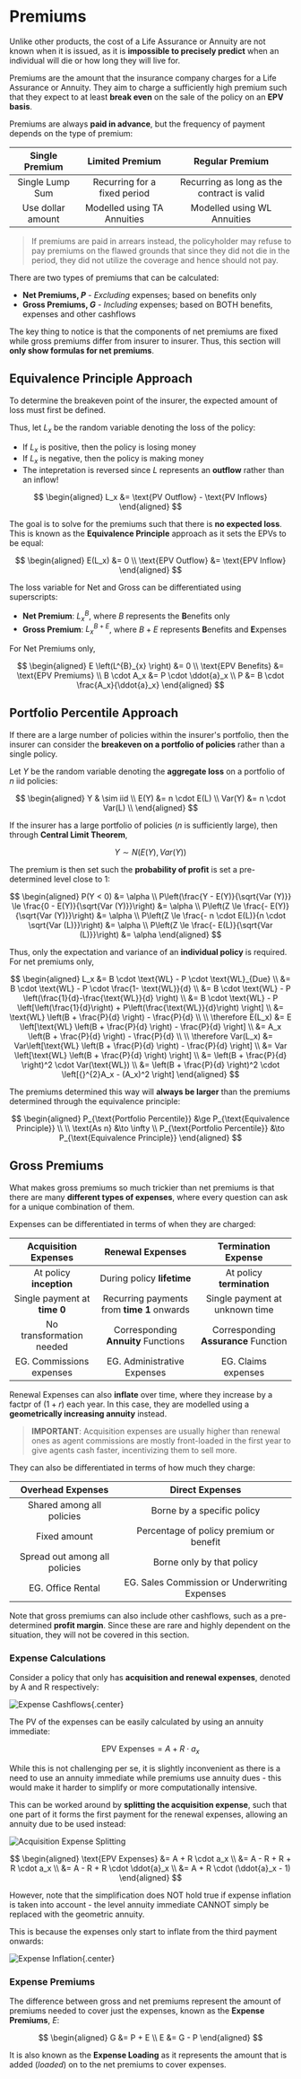 # **Premiums**

Unlike other products, the cost of a Life Assurance or Annuity are not known when it is issued, as it is **impossible to precisely predict** when an individual will die or how long they will live for.

Premiums are the amount that the insurance company charges for a Life Assurance or Annuity. They aim to charge a sufficiently high premium such that they expect to at least **break even** on the sale of the policy on an **EPV basis**.

Premiums are always **paid in advance**, but the frequency of payment depends on the type of premium:

<center>

| Single Premium | Limited Premium | Regular Premium |
| :-: | :-: | :-: |
| Single Lump Sum | Recurring for a fixed period | Recurring as long as the contract is valid |
| Use dollar amount | Modelled using TA Annuities | Modelled using WL Annuities |

</center>

> If premiums are paid in arrears instead, the policyholder may refuse to pay premiums on the flawed grounds that since they did not die in the period, they did not utilize the coverage and hence should not pay.

There are two types of premiums that can be calculated:

* **Net Premiums, $P$** - *Excluding* expenses; based on benefits only
* **Gross Premiums, $G$** - *Including* expenses; based on BOTH benefits, expenses and other cashflows

The key thing to notice is that the components of net premiums are fixed while gross premiums differ from insurer to insurer. Thus, this section will **only show formulas for net premiums**.

## **Equivalence Principle Approach**

To determine the breakeven point of the insurer, the expected amount of loss must first be defined.

Thus, let $L_x$ be the random variable denoting the loss of the policy:

* If $L_x$ is positive, then the policy is losing money
* If $L_x$ is negative, then the policy is making money
* The intepretation is reversed since $L$ represents an **outflow** rather than an inflow!

$$
\begin{aligned}
    L_x
    &= \text{PV Outflow} - \text{PV Inflows}
\end{aligned}
$$

The goal is to solve for the premiums such that there is **no expected loss**. This is known as the **Equivalence Principle** approach as it sets the EPVs to be equal:

$$
\begin{aligned}
    E(L_x) &= 0 \\
    \text{EPV Outflow} &= \text{EPV Inflow}
\end{aligned}
$$

The loss variable for Net and Gross can be differentiated using superscripts:

* **Net Premium**: $L^{B}_{x}$, where $B$ represents the **B**enefits only
* **Gross Premium**: $L^{B+E}_{x}$, where $B+E$ represents **B**enefits and **E**xpenses

For Net Premiums only,

$$
\begin{aligned}
    E \left(L^{B}_{x} \right) &= 0 \\
    \text{EPV Benefits} &= \text{EPV Premiums} \\
    B \cdot A_x &= P \cdot \ddot{a}_x \\
    P &= B \cdot \frac{A_x}{\ddot{a}_x}
\end{aligned}
$$

## **Portfolio Percentile Approach**

If there are a large number of policies within the insurer's portfolio, then the insurer can consider the **breakeven on a portfolio of policies** rather than a single policy.

Let $Y$ be the random variable denoting the **aggregate loss** on a portfolio of $n$ iid policies:

$$
\begin{aligned}
    Y & \sim iid \\
    E(Y) &= n \cdot E(L) \\
    Var(Y) &= n \cdot Var(L) \\
\end{aligned}
$$

If the insurer has a large portfolio of policies ($n$ is sufficiently large), then through **Central Limit Theorem**,

$$
    Y \sim N(E(Y), Var(Y))
$$

The premium is then set such the **probability of profit** is set a pre-determined level close to 1:

$$
\begin{aligned}
    P(Y < 0) &= \alpha \\
    P\left(\frac{Y - E(Y)}{\sqrt{Var (Y)}} \le \frac{0 - E(Y)}{\sqrt{Var (Y)}}\right) &= \alpha \\
    P\left(Z \le \frac{- E(Y)}{\sqrt{Var (Y)}}\right) &= \alpha \\
    P\left(Z \le \frac{- n \cdot E(L)}{n \cdot \sqrt{Var (L)}}\right) &= \alpha \\
    P\left(Z \le \frac{- E(L)}{\sqrt{Var (L)}}\right) &= \alpha
\end{aligned}
$$

Thus, only the expectation and variance of an **individual policy** is required. For net premiums only,

$$
\begin{aligned}
    L_x
    &= B \cdot \text{WL} - P \cdot \text{WL}_{Due} \\
    &= B \cdot \text{WL} - P \cdot \frac{1- \text{WL}}{d} \\
    &= B \cdot \text{WL} - P \left(\frac{1}{d}-\frac{\text{WL}}{d} \right) \\
    &= B \cdot \text{WL} - P \left[\left(\frac{1}{d}\right) + P\left(\frac{\text{WL}}{d}\right) \right] \\
    &= \text{WL} \left(B + \frac{P}{d} \right) - \frac{P}{d} \\
    \\
    \therefore E(L_x)
    &= E \left[\text{WL} \left(B + \frac{P}{d} \right) - \frac{P}{d} \right] \\
    &= A_x \left(B + \frac{P}{d} \right) - \frac{P}{d} \\
    \\
    \therefore Var(L_x)
    &= Var\left[\text{WL} \left(B + \frac{P}{d} \right) - \frac{P}{d} \right] \\
    &= Var \left[\text{WL} \left(B + \frac{P}{d} \right) \right] \\
    &= \left(B + \frac{P}{d} \right)^2 \cdot Var(\text{WL}) \\
    &= \left(B + \frac{P}{d} \right)^2 \cdot \left[{}^{2}A_x - (A_x)^2 \right]
\end{aligned}
$$

The premiums determined this way will **always be larger** than the premiums determined through the equivalence principle:

$$
\begin{aligned}
    P_{\text{Portfolio Percentile}} &\ge P_{\text{Equivalence Principle}} \\
    \\
    \text{As n} &\to \infty \\
    P_{\text{Portfolio Percentile}} &\to P_{\text{Equivalence Principle}}
\end{aligned}
$$

<!-- Why? -->

## **Gross Premiums**

What makes gross premiums so much trickier than net premiums is that there are many **different types of expenses**, where every question can ask for a unique combination of them.

Expenses can be differentiated in terms of when they are charged:

<center>

| **Acquisition Expenses** | **Renewal Expenses** | **Termination Expense** |
| :-: | :-: | :-: |
| At policy **inception** | During policy **lifetime** | At policy **termination** |
| Single payment at **time 0** | Recurring payments from **time 1** onwards | Single payment at unknown time |
| No transformation needed | Corresponding **Annuity** Functions | Corresponding **Assurance** Function |
| EG. Commissions expenses | EG. Administrative Expenses | EG. Claims expenses |

</center>

Renewal Expenses can also **inflate** over time, where they increase by a factpr of $(1+r)$ each year. In this case, they are modelled using a **geometrically increasing annuity** instead.

> **IMPORTANT**: Acquisition expenses are usually higher than renewal ones as agent commissions are mostly front-loaded in the first year to give agents cash faster, incentivizing them to sell more.

They can also be differentiated in terms of how much they charge:

<center>

| **Overhead Expenses** | **Direct Expenses** |
| :-: | :-: |
| Shared among all policies | Borne by a specific policy |
| Fixed amount | Percentage of policy premium or benefit |
| Spread out among all policies | Borne only by that policy |
| EG. Office Rental | EG. Sales Commission or Underwriting Expenses |

</center>

Note that gross premiums can also include other cashflows, such as a pre-determined **profit margin**. Since these are rare and highly dependent on the situation, they will not be covered in this section.

### **Expense Calculations**

Consider a policy that only has **acquisition and renewal expenses**, denoted by A and R respectively:

<!-- Self Made -->
![Expense Cashflows](Assets/6.%20Premiums.md/Expense%20Cashflows.png){.center}

The PV of the expenses can be easily calculated by using an annuity immediate:

$$
    \text{EPV Expenses} = A + R \cdot a_x
$$

While this is not challenging per se, it is slightly inconvenient as there is a need to use an annuity immediate while premiums use annuity dues - this would make it harder to simplify or more computationally intensive.

This can be worked around by **splitting the acquisition expense**, such that one part of it forms the first payment for the renewal expenses, allowing an annuity due to be used instead:

<!-- Self Made -->
![Acquisition Expense Splitting](Assets/6.%20Premiums.md/Acquisition%20Expense%20Splitting.png)

$$
\begin{aligned}
    \text{EPV Expenses}
    &= A + R \cdot a_x \\
    &= A - R + R + R \cdot a_x \\
    &= A - R + R \cdot \ddot{a}_x \\
    &= A + R \cdot (\ddot{a}_x - 1)
\end{aligned}
$$

However, note that the simplification does NOT hold true if expense inflation is taken into account - the level annuity immediate CANNOT simply be replaced with the geometric annuity.

This is because the expenses only start to inflate from the third payment onwards:

<!-- Self Made -->
![Expense Inflation](Assets/6.%20Premiums.md/Expense%20Inflation.png){.center}

### **Expense Premiums**

The difference between gross and net premiums represent the amount of premiums needed to cover just the expenses, known as the **Expense Premiums**, $E$:

$$
\begin{aligned}
    G &= P + E \\
    E &= G - P
\end{aligned}
$$

It is also known as the **Expense Loading** as it represents the amount that is added (*loaded*) on to the net premiums to cover expenses.
